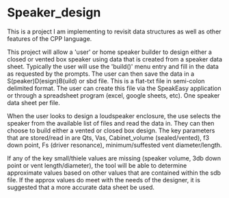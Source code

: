 # Speaker_design
This is a project I am implementing to revisit data structures as well as other features of the CPP language.

This project will allow a 'user' or home speaker builder to design either a closed or vented box speaker using
data that is created from a speaker data sheet. Typically the user will use the 'build()' menu entry and fill
in the data as requested by the prompts. The user can then save the data in a S(peaker)D(esign)B(uild) or sbd
file. This is a flat-txt file in semi-colon delimited format. The user can create this file via the SpeakEasy 
application or through a spreadsheet program (excel, google sheets, etc). One speaker data sheet per file. 

When the user looks to design a loudspeaker enclosure, the use selects the speaker from the available list of 
files and read the data in. They can then choose to build either a vented or closed box design. The key parameters
that are stored/read in are Qts, Vas, Cabinet_volume (sealed/vented), f3 down point, Fs (driver resonance), 
minimum/suffested vent diameter/length.

If any of the key small/thiele values are missing (speaker volume, 3db down point or vent length/diameter), the
tool will be able to determine approximate values based on other values that are contained within the sdb file.
If the approx values do meet with the needs of the designer, it is suggested that a more accurate data sheet be
used.
